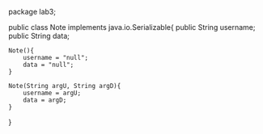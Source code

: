 package lab3;

public class Note implements java.io.Serializable{
	public String username;
	public String data;
	
	Note(){
		username = "null";
		data = "null";		
	}
	
	Note(String argU, String argD){
		username = argU;
		data = argD;		
	}
}
